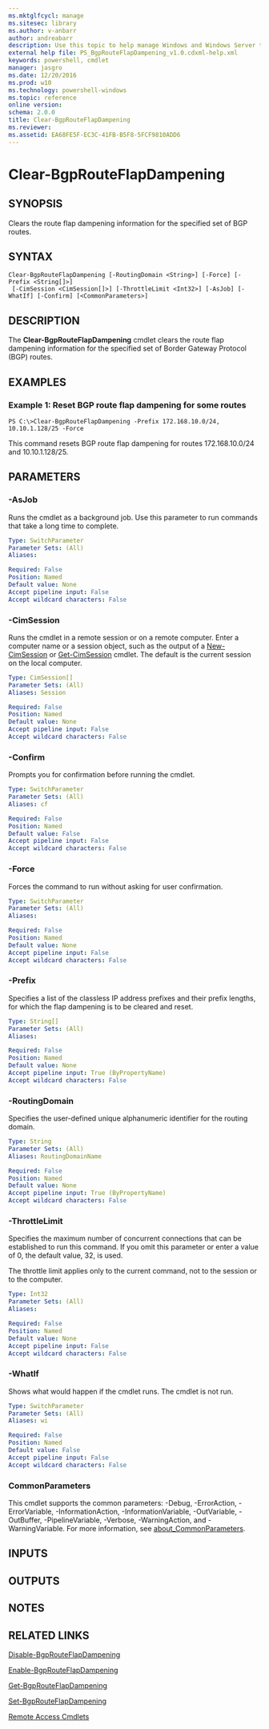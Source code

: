 ```yaml
---
ms.mktglfcycl: manage
ms.sitesec: library
ms.author: v-anbarr
author: andreabarr
description: Use this topic to help manage Windows and Windows Server technologies with Windows PowerShell.
external help file: PS_BgpRouteFlapDampening_v1.0.cdxml-help.xml
keywords: powershell, cmdlet
manager: jasgro
ms.date: 12/20/2016
ms.prod: w10
ms.technology: powershell-windows
ms.topic: reference
online version: 
schema: 2.0.0
title: Clear-BgpRouteFlapDampening
ms.reviewer:
ms.assetid: EA68FE5F-EC3C-41FB-B5F8-5FCF9810ADD6
---
```


# Clear-BgpRouteFlapDampening

## SYNOPSIS
Clears the route flap dampening information for the specified set of BGP routes.

## SYNTAX

```
Clear-BgpRouteFlapDampening [-RoutingDomain <String>] [-Force] [-Prefix <String[]>]
 [-CimSession <CimSession[]>] [-ThrottleLimit <Int32>] [-AsJob] [-WhatIf] [-Confirm] [<CommonParameters>]
```

## DESCRIPTION
The **Clear-BgpRouteFlapDampening** cmdlet clears the route flap dampening information for the specified set of Border Gateway Protocol (BGP) routes.

## EXAMPLES

### Example 1: Reset BGP route flap dampening for some routes
```
PS C:\>Clear-BgpRouteFlapDampening -Prefix 172.168.10.0/24, 10.10.1.128/25 -Force
```

This command resets BGP route flap dampening for routes 172.168.10.0/24 and 10.10.1.128/25.

## PARAMETERS

### -AsJob
Runs the cmdlet as a background job. Use this parameter to run commands that take a long time to complete.

```yaml
Type: SwitchParameter
Parameter Sets: (All)
Aliases: 

Required: False
Position: Named
Default value: None
Accept pipeline input: False
Accept wildcard characters: False
```

### -CimSession
Runs the cmdlet in a remote session or on a remote computer.
Enter a computer name or a session object, such as the output of a [New-CimSession](http://go.microsoft.com/fwlink/p/?LinkId=227967) or [Get-CimSession](http://go.microsoft.com/fwlink/p/?LinkId=227966) cmdlet.
The default is the current session on the local computer.

```yaml
Type: CimSession[]
Parameter Sets: (All)
Aliases: Session

Required: False
Position: Named
Default value: None
Accept pipeline input: False
Accept wildcard characters: False
```

### -Confirm
Prompts you for confirmation before running the cmdlet.

```yaml
Type: SwitchParameter
Parameter Sets: (All)
Aliases: cf

Required: False
Position: Named
Default value: False
Accept pipeline input: False
Accept wildcard characters: False
```

### -Force
Forces the command to run without asking for user confirmation.

```yaml
Type: SwitchParameter
Parameter Sets: (All)
Aliases: 

Required: False
Position: Named
Default value: None
Accept pipeline input: False
Accept wildcard characters: False
```

### -Prefix
Specifies a list of the classless IP address prefixes and their prefix lengths, for which the flap dampening is to be cleared and reset.

```yaml
Type: String[]
Parameter Sets: (All)
Aliases: 

Required: False
Position: Named
Default value: None
Accept pipeline input: True (ByPropertyName)
Accept wildcard characters: False
```

### -RoutingDomain
Specifies the user-defined unique alphanumeric identifier for the routing domain.

```yaml
Type: String
Parameter Sets: (All)
Aliases: RoutingDomainName

Required: False
Position: Named
Default value: None
Accept pipeline input: True (ByPropertyName)
Accept wildcard characters: False
```

### -ThrottleLimit
Specifies the maximum number of concurrent connections that can be established to run this command.
If you omit this parameter or enter a value of 0, the default value, 32, is used.

The throttle limit applies only to the current command, not to the session or to the computer.

```yaml
Type: Int32
Parameter Sets: (All)
Aliases: 

Required: False
Position: Named
Default value: None
Accept pipeline input: False
Accept wildcard characters: False
```

### -WhatIf
Shows what would happen if the cmdlet runs.
The cmdlet is not run.

```yaml
Type: SwitchParameter
Parameter Sets: (All)
Aliases: wi

Required: False
Position: Named
Default value: False
Accept pipeline input: False
Accept wildcard characters: False
```

### CommonParameters
This cmdlet supports the common parameters: -Debug, -ErrorAction, -ErrorVariable, -InformationAction, -InformationVariable, -OutVariable, -OutBuffer, -PipelineVariable, -Verbose, -WarningAction, and -WarningVariable. For more information, see [about_CommonParameters](http://go.microsoft.com/fwlink/?LinkID=113216).

## INPUTS

## OUTPUTS

## NOTES

## RELATED LINKS

[Disable-BgpRouteFlapDampening](./Disable-BgpRouteFlapDampening.md)

[Enable-BgpRouteFlapDampening](./Enable-BgpRouteFlapDampening.md)

[Get-BgpRouteFlapDampening](./Get-BgpRouteFlapDampening.md)

[Set-BgpRouteFlapDampening](./Set-BgpRouteFlapDampening.md)

[Remote Access Cmdlets](./remoteaccess.md)

